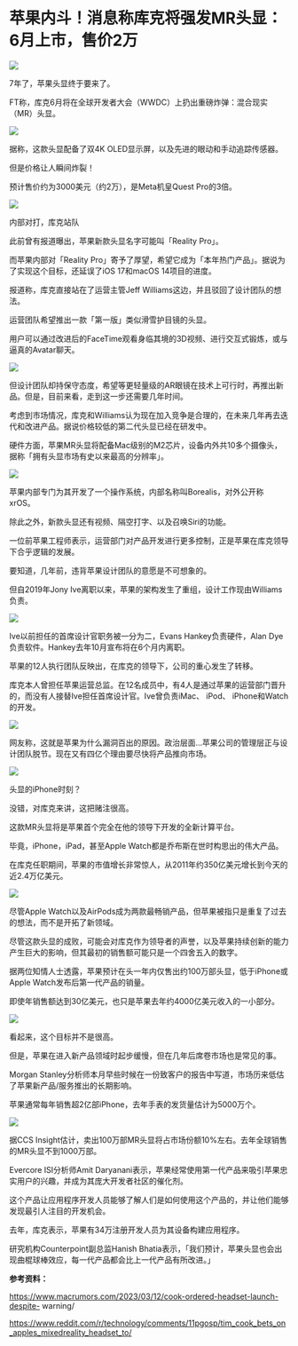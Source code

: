 # 苹果内斗！消息称库克将强发MR头显：6月上市，售价2万

![](https://inews.gtimg.com/newsapp_bt/0/15740870357/1000)

7年了，苹果头显终于要来了。

FT称，库克6月将在全球开发者大会（WWDC）上扔出重磅炸弹：混合现实（MR）头显。

![](https://inews.gtimg.com/newsapp_bt/0/15740870365/1000)

据称，这款头显配备了双4K OLED显示屏，以及先进的眼动和手动追踪传感器。

但是价格让人瞬间炸裂！

预计售价约为3000美元（约2万），是Meta机皇Quest Pro的3倍。

![](https://inews.gtimg.com/newsapp_bt/0/15740870376/1000)

内部对打，库克站队

此前曾有报道曝出，苹果新款头显名字可能叫「Reality Pro」。

而苹果内部对「Reality Pro」寄予了厚望，希望它成为「本年热门产品」。据说为了实现这个目标，还延误了iOS 17和macOS 14项目的进度。

报道称，库克直接站在了运营主管Jeff Williams这边，并且驳回了设计团队的想法。

运营团队希望推出一款「第一版」类似滑雪护目镜的头显。

用户可以通过改进后的FaceTime观看身临其境的3D视频、进行交互式锻炼，或与逼真的Avatar聊天。

![](https://inews.gtimg.com/newsapp_bt/0/15740870512/1000)

但设计团队却持保守态度，希望等更轻量级的AR眼镜在技术上可行时，再推出新品。但是，目前来看，走到这一步还需要几年时间。

考虑到市场情况，库克和Williams认为现在加入竞争是合理的，在未来几年再去迭代和改进产品。据说价格较低的第二代头显已经在研发中。

硬件方面，苹果MR头显将配备Mac级别的M2芯片，设备内外共10多个摄像头，据称「拥有头显市场有史以来最高的分辨率」。

![](https://inews.gtimg.com/newsapp_bt/0/15740870519/1000)

苹果内部专门为其开发了一个操作系统，内部名称叫Borealis，对外公开称xrOS。

除此之外，新款头显还有视频、隔空打字、以及召唤Siri的功能。

一位前苹果工程师表示，运营部门对产品开发进行更多控制，正是苹果在库克领导下合乎逻辑的发展。

要知道，几年前，违背苹果设计团队的意愿是不可想象的。

但自2019年Jony Ive离职以来，苹果的架构发生了重组，设计工作现由Williams负责。

![](https://inews.gtimg.com/newsapp_bt/0/15740870521/1000)

Ive以前担任的首席设计官职务被一分为二，Evans Hankey负责硬件，Alan Dye负责软件。Hankey去年10月宣布将在6个月内离职。

苹果的12人执行团队反映出，在库克的领导下，公司的重心发生了转移。

库克本人曾担任苹果运营总监。在12名成员中，有4人是通过苹果的运营部门晋升的，而没有人接替Ive担任首席设计官。Ive曾负责iMac、 iPod、
iPhone和Watch 的开发。

![](https://inews.gtimg.com/newsapp_bt/0/15740870687/1000)

网友称，这就是苹果为什么漏洞百出的原因。政治层面...苹果公司的管理层正与设计团队脱节。现在又有四亿个理由要尽快将产品推向市场。

![](https://inews.gtimg.com/newsapp_bt/0/15740870704/1000)

头显的iPhone时刻？

没错，对库克来讲，这把赌注很高。

这款MR头显将是苹果首个完全在他的领导下开发的全新计算平台。

毕竟，iPhone，iPad，甚至Apple Watch都是乔布斯在世时构思出的伟大产品。

在库克任职期间，苹果的市值增长非常惊人，从2011年约350亿美元增长到今天的近2.4万亿美元。

![](https://inews.gtimg.com/newsapp_bt/0/15740870708/1000)

尽管Apple Watch以及AirPods成为两款最畅销产品，但苹果被指只是重复了过去的想法，而不是开拓了新领域。

尽管这款头显的成败，可能会对库克作为领导者的声誉，以及苹果持续创新的能力产生巨大的影响，但其最初的销售额可能只是一个四舍五入的数字。

据两位知情人士透露，苹果预计在头一年内仅售出约100万部头显，低于iPhone或Apple Watch发布后第一代产品的销量。

即使年销售额达到30亿美元，也只是苹果去年约4000亿美元收入的一小部分。

![](https://inews.gtimg.com/newsapp_bt/0/15740870906/1000)

看起来，这个目标并不是很高。

但是，苹果在进入新产品领域时起步缓慢，但在几年后席卷市场也是常见的事。

Morgan Stanley分析师本月早些时候在一份致客户的报告中写道，市场历来低估了苹果新产品/服务推出的长期影响。

苹果通常每年销售超2亿部iPhone，去年手表的发货量估计为5000万个。

![](https://inews.gtimg.com/newsapp_bt/0/15740870917/1000)

据CCS Insight估计，卖出100万部MR头显将占市场份额10%左右。去年全球销售的MR头显不到1000万部。

Evercore ISI分析师Amit Daryanani表示，苹果经常使用第一代产品来吸引苹果忠实用户的兴趣，并成为其庞大开发者社区的催化剂。

这个产品让应用程序开发人员能够了解人们是如何使用这个产品的，并让他们能够发现最引人注目的开发机会。

去年，库克表示，苹果有34万注册开发人员为其设备构建应用程序。

研究机构Counterpoint副总监Hanish Bhatia表示，「我们预计，苹果头显也会出现曲棍球棒效应，每一代产品都会比上一代产品有所改进。」

**参考资料：**

https://www.macrumors.com/2023/03/12/cook-ordered-headset-launch-despite-
warning/

https://www.reddit.com/r/technology/comments/11pgosp/tim_cook_bets_on_apples_mixedreality_headset_to/

